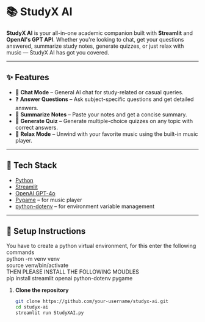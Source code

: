 # 📚 StudyX AI

**StudyX AI** is your all-in-one academic companion built with **Streamlit** and **OpenAI's GPT API**. Whether you're looking to chat, get your questions answered, summarize study notes, generate quizzes, or just relax with music — StudyX AI has got you covered.

---

## ✨ Features

- 💬 **Chat Mode** – General AI chat for study-related or casual queries.
- ❓ **Answer Questions** – Ask subject-specific questions and get detailed answers.
- 📝 **Summarize Notes** – Paste your notes and get a concise summary.
- 🧠 **Generate Quiz** – Generate multiple-choice quizzes on any topic with correct answers.
- 🎵 **Relax Mode** – Unwind with your favorite music using the built-in music player.

---

## 🚀 Tech Stack

- [Python](https://www.python.org/)
- [Streamlit](https://streamlit.io/)
- [OpenAI GPT-4o](https://platform.openai.com/)
- [Pygame](https://www.pygame.org/) – for music player
- [python-dotenv](https://pypi.org/project/python-dotenv/) – for environment variable management

---

## 🔧 Setup Instructions
You have to create a python virtual environment, for this enter the following commands  
python -m venv venv  
source venv/bin/activate  
THEN PLEASE INSTALL THE FOLLOWING MOUDLES  
pip install streamlit openai python-dotenv pygame   



1. **Clone the repository**
   ```bash
   git clone https://github.com/your-username/studyx-ai.git
   cd studyx-ai
   streamlit run StudyXAI.py
